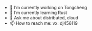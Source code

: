 - 🔭 I’m currently working on Tongcheng
- 🌱 I’m currently learning Rust
- 💬 Ask me about distributed, cloud
- 📫 How to reach me: vx: dj456119

<!--
**dj456119/dj456119** is a ✨ _special_ ✨ repository because its `README.md` (this file) appears on your GitHub profile.

Here are some ideas to get you started:

- 🔭 I’m currently working on Tongcheng
- 🌱 I’m currently learning Rust
- 💬 Ask me about distributed, cloud
- 📫 How to reach me: vx: dj456119
-->
